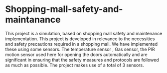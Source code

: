 # Shopping-mall-safety-and-maintanance
This project is a simulation, based on shopping mall safety and maintenance implementation. This project is developed in relevance to the necessities and safety precautions required in a shopping mall. We have implemented these using some sensors. The temperature sensor , Gas sensor, the PIR motion sensor used here for opening the doors automatically and are significant in ensuring that the safety measures and protocols are followed as much as possible. The project makes use of a total of 3 sensors.
